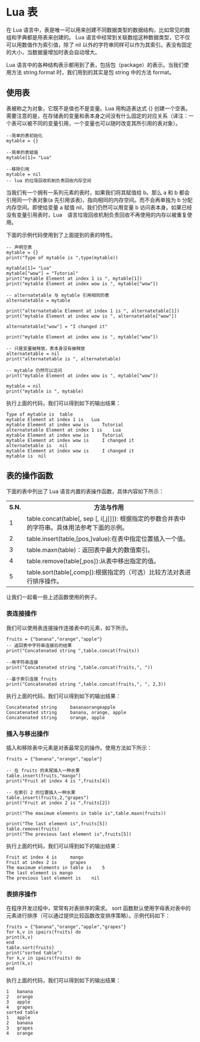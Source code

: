# Lua 表  

在 Lua 语言中，表是唯一可以用来创建不同数据类型的数据结构，比如常见的数组和字典都是用表来创建的。 Lua 语言中经常到关联数组这种数据类型，它不仅可以用数值作为索引值，除了 nil 以外的字符串同样可以作为其索引。表没有固定的大小，当数据量增加时表会自动增大。  

Lua 语言中的各种结构表示都用到了表，包括包（package）的表示。当我们使用方法 string.format 时，我们用到的其实是包 string 中的方法 format。  

## 使用表

表被称之为对象，它既不是值也不是变量。Lua 用构造表达式 {} 创建一个空表。需要注意的是，在存储表的变量和表本身之间没有什么固定的对应关系（译注：一个表可以被不同的变量引用，一个变量也可以随时改变其所引用的表对象）。  

```
--简单的表初始化
mytable = {}

--简单的表赋值
mytable[1]= "Lua"

--移除引用
mytable = nil
-- lua 的垃圾回收机制负责回收内存空间
```  

当我们有一个拥有一系列元素的表时，如果我们将其赋值给 b。那么 a 和 b 都会引用同一个表对象(a 先引用该表)，指向相同的内存空间。而不会再单独为 b 分配内存空间。即使给变量 a 赋值 nil，我们仍然可以用变量 b 访问表本身。如果已经没有变量引用表时，Lua　语言垃圾回收机制负责回收不再使用的内存以被重复使用。
  
下面的示例代码使用到了上面提到的表的特性。　　

```
-- 声明空表
mytable = {}
print("Type of mytable is ",type(mytable))

mytable[1]= "Lua"
mytable["wow"] = "Tutorial"
print("mytable Element at index 1 is ", mytable[1])
print("mytable Element at index wow is ", mytable["wow"])

-- alternatetable 与 mytable 引用相同的表
alternatetable = mytable

print("alternatetable Element at index 1 is ", alternatetable[1])
print("mytable Element at index wow is ", alternatetable["wow"])

alternatetable["wow"] = "I changed it"

print("mytable Element at index wow is ", mytable["wow"])

-- 只是变量被释放，表本身没有被释放
alternatetable = nil
print("alternatetable is ", alternatetable)

-- mytable 仍然可以访问
print("mytable Element at index wow is ", mytable["wow"])

mytable = nil
print("mytable is ", mytable)
```  

执行上面的代码，我们可以得到如下的输出结果：  

```
Type of mytable is 	table
mytable Element at index 1 is 	Lua
mytable Element at index wow is 	Tutorial
alternatetable Element at index 1 is 	Lua
mytable Element at index wow is 	Tutorial
mytable Element at index wow is 	I changed it
alternatetable is 	nil
mytable Element at index wow is 	I changed it
mytable is 	nil
```  

## 表的操作函数  

下面的表中列出了 Lua 语言内置的表操作函数，具体内容如下所示：  

<table>
	<tr>
		<th>S.N.</th>
		<th>方法与作用</th>
	</tr>
	<tr>
		<td>1</td>
		<td>table.concat(table[, sep [, i[,j]]]): 根据指定的参数合并表中的字符串。具体用法参考下面的示例。</td>
	</tr>
	<tr>
		<td>2</td>
		<td>table.insert(table,[pos,]value):在表中指定位置插入一个值。</td>
	</tr>
	<tr>
		<td>3</td>
		<td>table.maxn(table)：返回表中最大的数值索引。</td>
	</tr>
	<tr>
		<td>4</td>
		<td>table.remove(table[,pos]):从表中移出指定的值。</td>
	</tr>	<tr>
		<td>5</td>
		<td>table.sort(table[,comp]):根据指定的（可选）比较方法对表进行排序操作。</td>
	</tr>
</table>  

让我们一起看一些上述函数使用的例子。  

### 表连接操作  

我们可以使用表连接操作连接表中的元素，如下所示。  

```
fruits = {"banana","orange","apple"}
-- 返回表中字符串连接后的结果
print("Concatenated string ",table.concat(fruits))

--用字符串连接
print("Concatenated string ",table.concat(fruits,", "))

--基于索引连接 fruits 
print("Concatenated string ",table.concat(fruits,", ", 2,3))
```  

执行上面的代码，我们可以得到如下的输出结果：  

```
Concatenated string 	bananaorangeapple
Concatenated string 	banana, orange, apple
Concatenated string 	orange, apple
```  

### 插入与移出操作  

插入和移除表中元素是对表最常见的操作。使用方法如下所示：  

```
fruits = {"banana","orange","apple"}

-- 在 fruits 的末尾插入一种水果
table.insert(fruits,"mango")
print("Fruit at index 4 is ",fruits[4])

-- 在索引 2 的位置插入一种水果
table.insert(fruits,2,"grapes")
print("Fruit at index 2 is ",fruits[2])

print("The maximum elements in table is",table.maxn(fruits))

print("The last element is",fruits[5])
table.remove(fruits)
print("The previous last element is",fruits[5])
```  

执行上面的代码，我们可以得到如下的输出结果：  

```
Fruit at index 4 is 	mango
Fruit at index 2 is 	grapes
The maximum elements in table is	5
The last element is	mango
The previous last element is	nil
```  

### 表排序操作  

在程序开发过程中，常常有对表排序的需求。 sort 函数默认使用字母表对表中的元素进行排序（可以通过提供比较函数改变排序策略）。示例代码如下：  

```
fruits = {"banana","orange","apple","grapes"}
for k,v in ipairs(fruits) do
print(k,v)
end
table.sort(fruits)
print("sorted table")
for k,v in ipairs(fruits) do
print(k,v)
end
```  

执行上面的代码，我们可以得到如下的输出结果：  

```
1	banana
2	orange
3	apple
4	grapes
sorted table
1	apple
2	banana
3	grapes
4	orange
```  